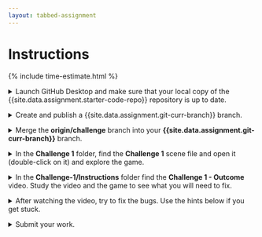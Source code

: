 ```yaml
---
layout: tabbed-assignment
---
```


<!-- Don't edit links here, change them in _data/assignment.yml instead. -->

[lesson]: <{{site.data.assignment.lesson}}>
[slides]: <{{site.data.assignment.slides}}>
[template]: <{{site.data.assignment.template}}>

# Instructions

{% include time-estimate.html %}

<p>
<details>
<summary>Launch GitHub Desktop and make sure that your local copy of the {{site.data.assignment.starter-code-repo}} repository is up to date.</summary>

- Make sure that your **{{site.data.assignment.starter-code-repo}}** repository is selected.
- Do a **fetch** to make sure your local copy of the code is up to date, if you have done work on the GitHub site or at home between classes you will be prompted to do a **pull** to incorporate your changes.
- Make sure that you are on the **{{site.data.assignment.get-prev-branch}}** branch.

</details>

<p><details><summary>Create and publish a {{site.data.assignment.git-curr-branch}} branch.</summary>
    
- When creating the branch, select the option to bring your changes forward from the **{{site.data.assignment.get-prev-branch}}** branch.
- If you forget to do this your work on the **{{site.data.assignment.get-prev-branch}}** branch (and all of the branches before it) will vanish. To recover, delete the **{{site.data.assignment.git-curr-branch}}** and recreate it.

</details>

<p><details><summary>Merge the <b>origin/challenge</b> branch into your <b>{{site.data.assignment.git-curr-branch}}</b> branch.</summary>

In **GitHub Desktop:**

1. Make sure your **step-5** branch is selected.
1. Click on the down-arrow next to **step-5**.
1. At the bottom of the panel, click on the **Choose a branch to merge into {{site.data.assignment.git-curr-branch}}** button
1. Under **Other branches** choose **origin/challenge**.
1. Click on the **Merge origin/challenge into step-5** button.

This mill add a **Challenge 1** folder to your **Assets** folder. The **Challenge 1** folder holds the assets you will use for this assignment. You can also use your work on Prototype 1 for reference.

</details>

<p><details><summary>In the <b>Challenge 1</b> folder, find the <b>Challenge 1</b> scene file and open it (double-click on it) and explore the game.</summary>

- Look over the Hierarchy and the assets in the **Challenge 1** folder.
- Check out the **Game view**.
- Try to play the game.
    
</details>

<p><details><summary>In the <b>Challenge-1/Instructions</b> folder find the <b>Challenge 1 - Outcome</b> video. Study the video and the game to see what you will need to fix.</summary>

- Watch the video.
- Make notes about the problems that you see in the game.
- Pick the first problem that you will work on.
    
</details>

<p><details><summary>After watching the video, try to fix the bugs. Use the hints below if you get stuck.</summary>

If you're stuck, use the hints below:

* The plane is going backward.

   <details>
    <summary>Hint</summary>
    
    Make the plane go forward.
    
    ```Vector3.back``` makes an object move backwards, use ```Vector3.forward``` to make it go forwards.
    
   </details>

* The plane is going too fast

   <details>
    <summary>Hint</summary>
    
    Slow the plane down to a managable speed.
    
    If you multiply a value by ```Time.deltaTime```, it will change it from 1x/frame to 1x/second.
    
   </details>
   
* The plane is looping

   <details>
    <summary>Hint</summary>
    
    Make the plane climb or dive only if the user presses the up/down arrows
    
    In **PlayerControllerX.cs**, in ```Update()```, the ```verticalInput``` value is assigned, but it’s never actually used in the ```Rotate()``` call.
    
   </details>

* The camera is in front of the plane

   <details>
    <summary>Hint</summary>
    
   </details>

* The camera is not following the plane

   <details>
    <summary>Hint</summary>
    
   </details>

</details>

<p><details><summary>Submit your work.</summary>

When you're done for the day, go to the submission tab, check the instructions, and submit.

</details>
